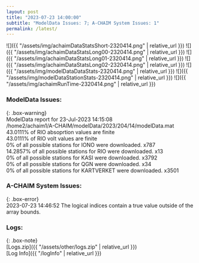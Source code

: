 ```yaml
---
layout: post
title: "2023-07-23 14:00:00"
subtitle: "ModelData Issues: 7; A-CHAIM System Issues: 1"
permalink: /latest/
---
```


![]({{ "/assets/img/achaimDataStatsShort-2320414.png" | relative_url }})
![]({{ "/assets/img/achaimDataStatsLong00-2320414.png" | relative_url }})
![]({{ "/assets/img/achaimDataStatsLong01-2320414.png" | relative_url }})
![]({{ "/assets/img/achaimDataStatsLong02-2320414.png" | relative_url }})
![]({{ "/assets/img/modelDataDataStats-2320414.png" | relative_url }})
![]({{ "/assets/img/modelDataStationStats-2320414.png" | relative_url }})
![]({{ "/assets/img/achaimRunTime-2320414.png" | relative_url }})


### ModelData Issues:  
  
{: .box-warning}  
 ModelData report for 23-Jul-2023 14:15:08   
 /home2/achaim1/A-CHAIM/modelData/2023/204/14/modelData.mat   
 43.0111% of RIO absoprtion values are finite   
 43.0111% of RIO volt values are finite   
 0% of all possible stations for IONO were downloaded. x787   
 14.2857% of all possible stations for RIO were downloaded. x13   
 0% of all possible stations for KASI were downloaded. x3792   
 0% of all possible stations for QGN were downloaded. x34   
 0% of all possible stations for KARTVERKET were downloaded. x3501   
  
### A-CHAIM System Issues:  
  
{: .box-error}  
2023-07-23 14:46:52 The logical indices contain a true value outside of the array bounds.  

### Logs:  
  
{: .box-note}  
[Logs.zip]({{ "/assets/other/logs.zip" | relative_url }})  
[Log Info]({{ "/logInfo" | relative_url }})  
